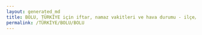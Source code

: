 ```yaml
---
layout: generated_md
title: BOLU, TÜRKİYE için iftar, namaz vakitleri ve hava durumu - ilçe/eyalet seç
permalink: /TÜRKİYE/BOLU/BOLU
---
```


<script type="text/javascript">
  var country = TÜRKİYE;
  var city = BOLU;
  var state = BOLU;
  var lat = 72;
  var lon = 21;
</script>
